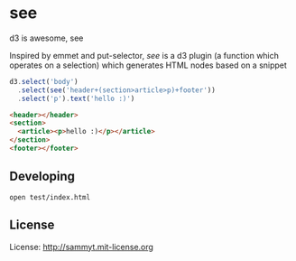 see
===

d3 is awesome, see

Inspired by emmet and put-selector, _see_ is a d3 plugin (a function
which operates on a selection) which generates HTML nodes based on a snippet

```javascript
d3.select('body')
  .select(see('header+(section>article>p)+footer'))
  .select('p').text('hello :)')
```

```html
<header></header>
<section>
  <article><p>hello :)</p></article>
</section>
<footer></footer>
```

Developing
----------

```
open test/index.html
```


License
-------

License: http://sammyt.mit-license.org
